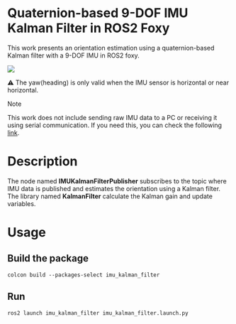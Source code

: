 # Quaternion-based 9-DOF IMU Kalman Filter in ROS2 Foxy

This work presents an orientation estimation using a quaternion-based Kalman filter with a 9-DOF IMU in ROS2 foxy.

<p align = "left">
 <img src = "https://github.com/SeonilChoi/Quaternion-based-9-DOF-IMU-Kalman-Filter-in-ROS2-Foxy/assets/172185042/616a6027-c3df-443f-a143-0f3f420fabad" />
</p>

 :warning: The yaw(heading) is only valid when the IMU sensor is horizontal or near horizontal.

> [!NOTE]
> This work does not include sending raw IMU data to a PC or receiving it using serial communication. If you need this, you can check the following [link](https://github.com/SeonilChoi/MPU-9250-Serial-Communication-in-ROS2-Foxy.git).

# Description

The node named **IMUKalmanFilterPublisher** subscribes to the topic where IMU data is published and estimates the orientation using a Kalman filter.
The library named **KalmanFilter** calculate the Kalman gain and update variables.

# Usage

## Build the package

```
colcon build --packages-select imu_kalman_filter
```

## Run

```
ros2 launch imu_kalman_filter imu_kalman_filter.launch.py
```
